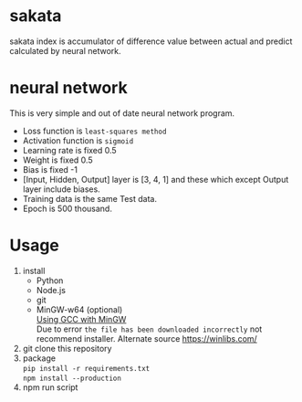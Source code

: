 # sakata
sakata index is accumulator of difference value between actual and predict calculated by neural network.
# neural network
This is very simple and out of date neural network program.  
* Loss function is `least-squares method`
* Activation function is `sigmoid`
* Learning rate is fixed 0.5
* Weight is fixed 0.5
* Bias is fixed -1
* [Input, Hidden, Output] layer is [3, 4, 1] and these which except Output layer include biases.
* Training data is the same Test data.
* Epoch is 500 thousand.
# Usage
1. install
    * Python
    * Node.js
    * git
    * MinGW-w64 (optional)  
        [Using GCC with MinGW](https://code.visualstudio.com/docs/cpp/config-mingw)  
        Due to error `the file has been downloaded incorrectly` not recommend installer. Alternate source https://winlibs.com/
2. git clone this repository
3. package  
    `pip install -r requirements.txt`  
    `npm install --production`  
4. npm run script  